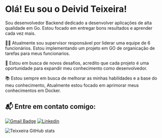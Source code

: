 

# Olá! Eu sou o Deivid Teixeira!

Sou desenvolvedor Backend dedicado a desenvolver aplicações de alta qualidade em Go. Estou focado em entregar bons resultados e aprender cada vez mais. 

👨‍💻 Atualmente sou supervisor responsável por liderar uma equipe de 6 funcionários. Estou implementando um projeto em GO de organicação de tarefas para meus funcionarios.

👊 Estou em busca de novos desafios, acredito que cada projeto é uma oportunidade para expandir meu conhecimento como desenvolvedor.

📚 Estou sempre em busca de melhorar as minhas habilidades e a base do meu conhecimento, Atualmente estou focado em aprimorar meus conhecimentos em Docker. 

## 📬 Entre em contato comigo: 

[![Gmail Badge](https://img.shields.io/badge/-Email-c14438?style=for-the-badge&logo=Gmail&logoColor=white&link=mailto:deividteixeira.go@gmail.com)](mailto:deividteixeira.go@gmail.com)
[![Linkedin](https://img.shields.io/badge/LinkedIn-0077B5?style=for-the-badge&logo=linkedin&logoColor=white)](https://www.linkedin.com/in/deivid-teixeira-36952a257/)


![Teixxeira GitHub stats](https://github-readme-stats.vercel.app/api?username=DEIVIDTEIXXEIRA&show_icons=true&theme=dracula)






